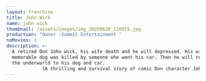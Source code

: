 ```yaml
---
layout: franchise
title: John Wick
name: john wick
thumbnail: /assets/images/img_20200628_110915.jpg
production: "Owner :Summit Entertainment "
noMovies: 3
description: >-
  A retired Don John wick, his wife death and he will depressed. His wife
  memorable dog was killed by someone who want his car. Then he will return to
  the underworld to his dog and car. 
             (A thrilling and survival story of comic Don character John Wick.He kill the enemies with a fucking pencil. -Author )
---
```

